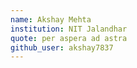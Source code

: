 ```yaml
---
name: Akshay Mehta
institution: NIT Jalandhar
quote: per aspera ad astra
github_user: akshay7837
---
```

